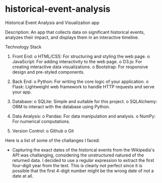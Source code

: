 # historical-event-analysis
Historical Event Analysis and Visualization app

Description: An app that collects data on significant historical events, analyzes their impact, and displays them in an interactive timeline.

Technology Stack
1.	Front End:
o	HTML/CSS: For structuring and styling the web page.
o	JavaScript: For adding interactivity to the web page.
o	D3.js: For creating interactive data visualizations.
o	Bootstrap: For responsive design and pre-styled components.

2.	Back End:
o	Python: For writing the core logic of your application.
o	Flask: Lightweight web framework to handle HTTP requests and serve your app.

3.	Database:
o	SQLite: Simple and suitable for this project.
o	SQLAlchemy: ORM to interact with the database using Python.

4.	Data Analysis:
o	Pandas: For data manipulation and analysis.
o	NumPy: For numerical computations.

5. Version Control:
o	Github
o	Git


Here is a list of some of the challanges I faced:
- Capturing the exact dates of the historical events from the Wikipedia's API was challanging, considering the unstructured natured of the returned data. I decided to use a regular expression to extract the first four-digit year from the text. This is clearly not perfect since it is possible that the first 4-digit number might be the wrong date of not a date at all.
